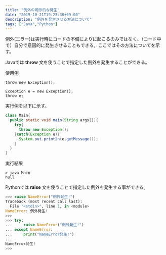 ```yaml
---
title: "例外の明示的な発生"
date: "2019-10-21T19:25:30+09:00"
description: "例外を発生させる方法について"
tags: ["Java","Python"]
---
```


例外(エラー)は実行時にコードの不備によりに起こるのみではなく、（コード中で）自分で意図的に発生させることもできる。ここではその方法についてを示す。

<div class="note_content_by_programming_language" id="note_content_Java">

Javaでは **throw** 文を使うことで指定した例外を発生することができる。

使用例

```
throw new Exception();

Exception e = new Exception();
throw e;
```

実行例を以下に示す。

```java
class Main{
  public static void main(String args[]){
    try{
      throw new Exception();
    }catch(Exception e){
      System.out.println(e.getMessage());
    }
  }
}
```

実行結果

```
> java Main
null
```

</div>
<div class="note_content_by_programming_language" id="note_content_Python">

Pythonでは **raise** 文を使うことで指定した例外を発生する事ができる。  

```python
>>> raise NameError("例外発生!") 
Traceback (most recent call last):
  File "<stdin>", line 1, in <module>
NameError: 例外発生!
>>>
>>> try:
...     raise NameError("例外発生!")
... except NameError:
...     print("NameError発生!") 
... 
NameError発生!
>>>
```

</div>


